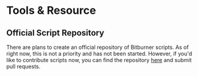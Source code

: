 # Tools & Resource

## Official Script Repository

There are plans to create an official repository of Bitburner scripts.
As of right now, this is not a priority and has not been started.
However, if you'd like to contribute scripts now, you can find the repository [here](https://github.com/bitburner-official/bitburner-scripts) and submit pull requests.
